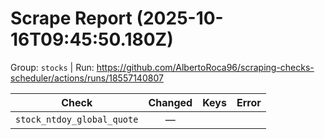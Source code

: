 # Scrape Report (2025-10-16T09:45:50.180Z)

Group: `stocks`  |  Run: https://github.com/AlbertoRoca96/scraping-checks-scheduler/actions/runs/18557140807

| Check | Changed | Keys | Error |
|---|:---:|:--|:--|
| `stock_ntdoy_global_quote` | — |  |  |

